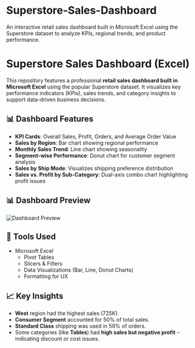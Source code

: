 # Superstore-Sales-Dashboard
An interactive retail sales dashboard built in Microsoft Excel using the Superstore dataset to analyze KPIs, regional trends, and product performance.
# Superstore Sales Dashboard (Excel)

This repository features a professional **retail sales dashboard built in Microsoft Excel** using the popular Superstore dataset. It visualizes key performance indicators (KPIs), sales trends, and category insights to support data-driven business decisions.

## 📊 Dashboard Features

- **KPI Cards**: Overall Sales, Profit, Orders, and Average Order Value
- **Sales by Region**: Bar chart showing regional performance
- **Monthly Sales Trend**: Line chart showing seasonality
- **Segment-wise Performance**: Donut chart for customer segment analysis
- **Sales by Ship Mode**: Visualizes shipping preference distribution
- **Sales vs. Profit by Sub-Category**: Dual-axis combo chart highlighting profit issues

  

## 📊 Dashboard Preview

![Dashboard Preview](sales_dashboard_preview.png)


## 📌 Tools Used

- Microsoft Excel
  - Pivot Tables
  - Slicers & Filters
  - Data Visualizations (Bar, Line, Donut Charts)
  - Formatting for UX


## 📈 Key Insights

- **West** region had the highest sales (725K).
- **Consumer Segment** accounted for 50% of total sales.
- **Standard Class** shipping was used in 59% of orders.
- Some categories (like **Tables**) had **high sales but negative profit** – indicating discount or cost issues.
